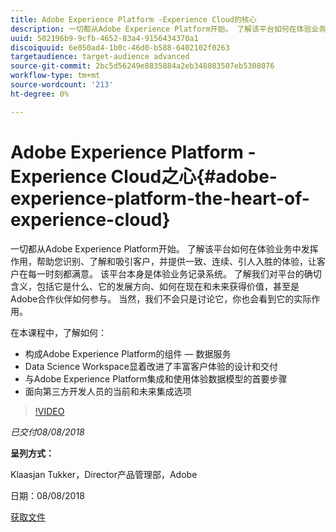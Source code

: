 ```yaml
---
title: Adobe Experience Platform -Experience Cloud的核心
description: 一切都从Adobe Experience Platform开始。 了解该平台如何在体验业务中发挥作用，帮助您识别、了解和吸引客户，并提供一致、连续、引人入胜的体验，让客户在每一时刻都满意。
uuid: 502196b9-9cfb-4652-83a4-9156434370a1
discoiquuid: 6e050ad4-1b0c-46d0-b588-6402102f0263
targetaudience: target-audience advanced
source-git-commit: 2bc5d56249e8835884a2eb348083507eb5308076
workflow-type: tm+mt
source-wordcount: '213'
ht-degree: 0%

---
```



# Adobe Experience Platform -Experience Cloud之心{#adobe-experience-platform-the-heart-of-experience-cloud}

一切都从Adobe Experience Platform开始。 了解该平台如何在体验业务中发挥作用，帮助您识别、了解和吸引客户，并提供一致、连续、引人入胜的体验，让客户在每一时刻都满意。 该平台本身是体验业务记录系统。  了解我们对平台的确切含义，包括它是什么、它的发展方向、如何在现在和未来获得价值，甚至是Adobe合作伙伴如何参与。 当然，我们不会只是讨论它，你也会看到它的实际作用。

在本课程中，了解如何：

* 构成Adobe Experience Platform的组件 — 数据服务
* Data Science Workspace显着改进了丰富客户体验的设计和交付
* 与Adobe Experience Platform集成和使用体验数据模型的首要步骤
* 面向第三方开发人员的当前和未来集成选项

>[!VIDEO](https://video.tv.adobe.com/v/23270/?quality=9)

*已交付08/08/2018*

**呈列方式：**

Klaasjan Tukker，Director产品管理部，Adobe

日期：08/08/2018

[获取文件](assets/20180808-gems-adobe+cloud+platform-experience+system+of+record-1.pdf)

<!--
[Get back to the Overview](https://helpx.adobe.com/experience-manager/kt/eseminars/gems/aem-index.html)
-->
